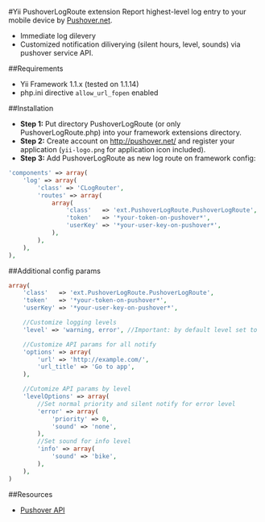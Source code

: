#Yii PushoverLogRoute extension
Report highest-level log entry to your mobile device by [Pushover.net](http://pushover.net/api).

- Immediate log dilevery
- Customized notification diliverying (silent hours, level, sounds) via pushover service API.

##Requirements
- Yii Framework 1.1.x (tested on 1.1.14)
- php.ini directive `allow_url_fopen` enabled

##Installation
- **Step 1:** Put directory PushoverLogRoute (or only PushoverLogRoute.php) into your framework extensions directory.
- **Step 2:** Create account on http://pushover.net/ and register your application (`yii-logo.png` for application icon included).
- **Step 3:** Add PushoverLogRoute as new log route on framework config:

```php
'components' => array(
    'log' => array(
        'class' => 'CLogRouter',
        'routes' => array(
            array(
                'class'   => 'ext.PushoverLogRoute.PushoverLogRoute',
                'token'   => '*your-token-on-pushover*',
                'userKey' => '*your-user-key-on-pushover*',
            ),
        ),
    ),
),
```

##Additional config params

```php
array(
    'class'   => 'ext.PushoverLogRoute.PushoverLogRoute',
    'token'   => '*your-token-on-pushover*',
    'userKey' => '*your-user-key-on-pushover*',

    //Customize logging levels
    'level' => 'warning, error', //Important: by default level set to 'error' only

    //Customize API params for all notify
    'options' => array(
        'url' => 'http://example.com/',
        'url_title' => 'Go to app',
    ),

    //Cutomize API params by level
    'levelOptions' => array(
        //Set normal priority and silent notify for error level
        'error' => array(
            'priority' => 0,
            'sound' => 'none',
        ),
        //Set sound for info level
        'info' => array(
            'sound' => 'bike',
        ),
    ),
)
```

##Resources
- [Pushover API](http://pushover.net/api)